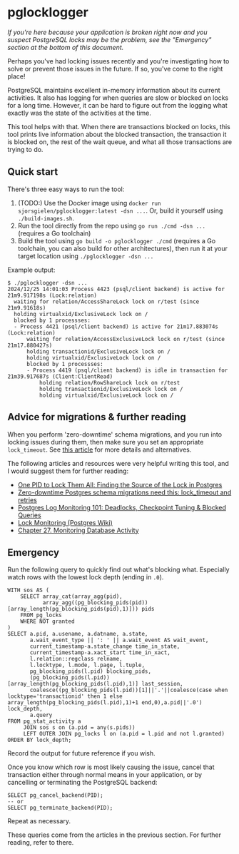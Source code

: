 # pglocklogger

*If you're here because your application is broken right now and you suspect
PostgreSQL locks may be the problem, see the "Emergency" section at the bottom
of this document.*

Perhaps you've had locking issues recently and you're investigating how to solve
or prevent those issues in the future. If so, you've come to the right place!

PostgreSQL maintains excellent in-memory information about its current
activities. It also has logging for when queries are slow or blocked on locks
for a long time. However, it can be hard to figure out from the logging what
exactly was the state of the activities at the time.

This tool helps with that. When there are transactions blocked on locks, this
tool prints live information about the blocked transaction, the transaction
it is blocked on, the rest of the wait queue, and what all those transactions
are trying to do.

## Quick start

There's three easy ways to run the tool:

1. (TODO:) Use the Docker image using
   `docker run sjorsgielen/pglocklogger:latest -dsn ...`. Or, build it yourself
   using `./build-images.sh`.
2. Run the tool directly from the repo using `go run ./cmd -dsn ...` (requires
   a Go toolchain)
3. Build the tool using `go build -o pglocklogger ./cmd` (requires a Go
   toolchain, you can also build for other architectures), then run it at your
   target location using `./pglocklogger -dsn ...`

Example output:

```
$ ./pglocklogger -dsn ...
2024/12/25 14:01:03 Process 4423 (psql/client backend) is active for 21m9.917198s (Lock:relation)
  waiting for relation/AccessShareLock lock on r/test (since 21m9.91618s)
  holding virtualxid/ExclusiveLock lock on /
  blocked by 1 processses:
  - Process 4421 (psql/client backend) is active for 21m17.883074s (Lock:relation)
      waiting for relation/AccessExclusiveLock lock on r/test (since 21m17.880427s)
      holding transactionid/ExclusiveLock lock on /
      holding virtualxid/ExclusiveLock lock on /
      blocked by 1 processses:
      - Process 4419 (psql/client backend) is idle in transaction for 21m39.917687s (Client:ClientRead)
          holding relation/RowShareLock lock on r/test
          holding transactionid/ExclusiveLock lock on /
          holding virtualxid/ExclusiveLock lock on /
```

## Advice for migrations & further reading

When you perform 'zero-downtime' schema migrations, and you run into locking
issues during them, then make sure you set an appropriate `lock_timeout`. See
[this article](https://postgres.ai/blog/20210923-zero-downtime-postgres-schema-migrations-lock-timeout-and-retries)
for more details and alternatives.

The following articles and resources were very helpful writing this tool,
and I would suggest them for further reading:

- [One PID to Lock Them All: Finding the Source of the Lock in Postgres](https://www.crunchydata.com/blog/one-pid-to-lock-them-all-finding-the-source-of-the-lock-in-postgres)
- [Zero-downtime Postgres schema migrations need this: lock_timeout and retries](https://postgres.ai/blog/20210923-zero-downtime-postgres-schema-migrations-lock-timeout-and-retries)
- [Postgres Log Monitoring 101: Deadlocks, Checkpoint Tuning & Blocked Queries](https://pganalyze.com/blog/postgresql-log-monitoring-101-deadlocks-checkpoints-blocked-queries)
- [Lock Monitoring (Postgres Wiki)](https://wiki.postgresql.org/wiki/Lock_Monitoring)
- [Chapter 27. Monitoring Database Activity](https://www.postgresql.org/docs/current/monitoring.html)

## Emergency

Run the following query to quickly find out what's blocking what. Especially watch rows with
the lowest lock depth (ending in `.0`).

```
WITH sos AS (
	SELECT array_cat(array_agg(pid),
           array_agg((pg_blocking_pids(pid))[array_length(pg_blocking_pids(pid),1)])) pids
	FROM pg_locks
	WHERE NOT granted
)
SELECT a.pid, a.usename, a.datname, a.state,
	   a.wait_event_type || ': ' || a.wait_event AS wait_event,
       current_timestamp-a.state_change time_in_state,
       current_timestamp-a.xact_start time_in_xact,
       l.relation::regclass relname,
       l.locktype, l.mode, l.page, l.tuple,
       pg_blocking_pids(l.pid) blocking_pids,
       (pg_blocking_pids(l.pid))[array_length(pg_blocking_pids(l.pid),1)] last_session,
       coalesce((pg_blocking_pids(l.pid))[1]||'.'||coalesce(case when locktype='transactionid' then 1 else array_length(pg_blocking_pids(l.pid),1)+1 end,0),a.pid||'.0') lock_depth,
       a.query
FROM pg_stat_activity a
     JOIN sos s on (a.pid = any(s.pids))
     LEFT OUTER JOIN pg_locks l on (a.pid = l.pid and not l.granted)
ORDER BY lock_depth;
```

Record the output for future reference if you wish.

Once you know which row is most likely causing the issue, cancel that transaction either
through normal means in your application, or by cancelling or terminating the PostgreSQL
backend:

```
SELECT pg_cancel_backend(PID);
-- or
SELECT pg_terminate_backend(PID);
```

Repeat as necessary.

These queries come from the articles in the previous section. For further
reading, refer to there.
